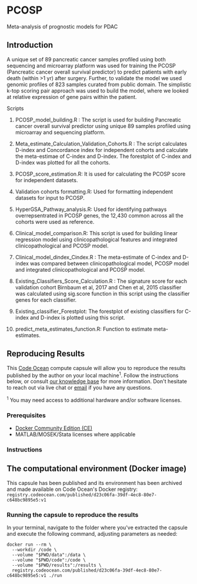 # PCOSP
Meta-analysis of prognostic models for PDAC

## Introduction

A unique set of 89 pancreatic cancer samples profiled using both sequencing and microarray platform was used for training the PCOSP (Pancreatic cancer overall survival predictor) to predict patients with early death (within >1 yr) after surgery. Further, to validate the model we used genomic profiles of 823 samples curated from public domain. The simplistic k-top scoring pair approach was used to build the model, where we looked at relative expression of gene pairs within the patient. 

Scripts

1. PCOSP_model_building.R : The script is used for building Pancreatic cancer overall survival predictor using unique 89 samples profiled using microarray and sequencing platform.

2. Meta_estimate_Calculation_Validation_Cohorts.R : The script calculates D-index and Concordance index for independent cohorts and calculate the meta-estimae of C-index and D-index. The forestplot of C-index and D-index was plotted for all the cohorts.

3. PCOSP_score_estimation.R: It is used for calculating the PCOSP score for independent datasets.

4. Validation cohorts formatting.R: Used for formatting independent datasets for input to PCOSP.

5. HyperGSA_Pathway_analysis.R: Used for identifying pathways overrepsentrated in PCOSP genes, the 12,430 common across all the cohorts were used as reference.

6. Clinical_model_comparison.R: This script is used for building linear regression  model using clinicopathological features and integrated clinicopathological and PCOSP model. 

7. Clinical_model_dindex_Cindex.R : The meta-estimate of C-index and D-index was compared between clinicopathological model, PCOSP model and integrated clinicopathological and PCOSP model.

8. Existing_Classifiers_Score_Calculation.R : The signature score for each validation cohort Birnbaum et al, 2017 and Chen et al, 2015 classifier was calculated using sig.score function in this script using the classifier genes for each classifier.

9. Existing_classifier_Forestplot: The forestplot of existing classifiers for C-index and D-index is plotted using this script.

10. predict_meta_estimates_function.R: Function to estimate meta-estimates.

## Reproducing Results

This [Code Ocean](https://codeocean.com) compute capsule will allow you to reproduce the results published by the author on your local machine<sup>1</sup>. Follow the instructions below, or consult [our knowledge base](https://help.codeocean.com/user-manual/sharing-and-finding-published-capsules/exporting-capsules-and-reproducing-results-on-your-local-machine) for more information. Don't hesitate to reach out via live chat or [email](mailto:support@codeocean.com) if you have any questions.

<sup>1</sup> You may need access to additional hardware and/or software licenses.

### Prerequisites

- [Docker Community Edition (CE)](https://www.docker.com/community-edition)
- MATLAB/MOSEK/Stata licenses where applicable

### Instructions

## The computational environment (Docker image)

This capsule has been published and its environment has been archived and made available on Code Ocean's Docker registry:
`registry.codeocean.com/published/d23c06fa-39df-4ec8-80e7-c648bc9895e5:v1`

### Running the capsule to reproduce the results

In your terminal, navigate to the folder where you've extracted the capsule and execute the following command, adjusting parameters as needed:
```shell
docker run --rm \
  --workdir /code \
  --volume "$PWD/data":/data \
  --volume "$PWD/code":/code \
  --volume "$PWD/results":/results \
  registry.codeocean.com/published/d23c06fa-39df-4ec8-80e7-c648bc9895e5:v1 ./run
```



